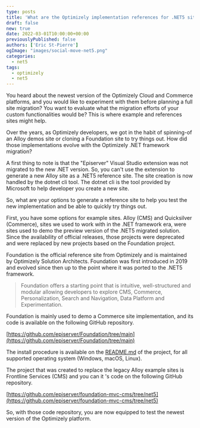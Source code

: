 ```yaml
---
type: posts
title: 'What are the Optimizely implementation references for .NET5 sites?'
draft: false
new: true
date: 2022-03-01T10:00:00+00:00
previouslyPublished: false
authors: ['Eric St-Pierre']
ogImage: "images/social-move-net5.png"
categories:
  - net5
tags:
  - optimizely
  - net5
---
```


You heard about the newest version of the Optimizely Cloud and Commerce platforms, and you would like to experiment with them before planning a full site migration?  You want to evaluate what the migration efforts of your custom functionalities would be?  This is where example and references sites might help.

Over the years, as Optimizely developers, we got in the habit of spinning-of an Alloy demos site or cloning a Foundation site to try things out.  How did those implementations evolve with the Optimizely .NET framework migration?

A first thing to note is that the "Episerver" Visual Studio extension was not migrated to the new .NET version. So, you can't use the extension to generate a new Alloy site as a .NET5 reference site.  The site creation is now handled by the dotnet cli tool.  The dotnet cli is the tool provided by Microsoft to help developer you create a new site.

So, what are your options to generate a reference site to help you test the new implementation and be able to quickly try things out.

First, you have some options for example sites.  Alloy (CMS) and Quicksilver (Commerce), sites we used to work with in the .NET framework era, were sites used to demo the preview version of the .NET5 migrated solution.  Since the availability of official releases, those projects were deprecated and were replaced by new projects based on the Foundation project.

Foundation is the official reference site from Optimizely and is maintained by Optimizely Solution Architects.  Foundation was first introduced in 2019 and evolved since then up to the point where it was ported to the .NET5 framework.

> Foundation offers a starting point that is intuitive, well-structured and modular allowing developers to explore CMS, Commerce, Personalization, Search and Navigation, Data Platform and Experimentation.

Foundation is mainly used to demo a Commerce site implementation, and its code is available on the following GitHub repository.

[https://github.com/episerver/Foundation/tree/main](https://github.com/episerver/Foundation/tree/main)

The install procedure is available on the [README.md](https://github.com/episerver/Foundation/tree/main#readme) of the project, for all supported operating system (Windows, macOS, Linux).

The project that was created to replace the legacy Alloy example sites is Frontline Services (CMS) and you can it 's code on the following GitHub repository.

[https://github.com/episerver/foundation-mvc-cms/tree/net5](https://github.com/episerver/foundation-mvc-cms/tree/net5)

So, with those code repository, you are now equipped to test the newest version  of the Optimizely platform.